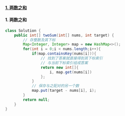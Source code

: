 #### [1. 两数之和](https://leetcode-cn.com/problems/two-sum/)



















#### 1. 两数之和

```java
class Solution {
    public int[] twoSum(int[] nums, int target) {
        // 存整数及其下标
        Map<Integer, Integer> map = new HashMap<>();
        for(int i = 0;i < nums.length;i++){
            if(map.containsKey(nums[i])){
                // 找到了答案就直接得到其下标索引
                // 与当前下标索引组成答案
                return new int[]{
                    i, map.get(nums[i])
                };
            }
            // 保存与之配对的另一个数
            map.put(target - nums[i], i);
        }
        return null;
    }
}
```

